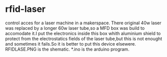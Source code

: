 # rfid-laser
control acces for a laser machine in a makerspace.
There original 40w laser was replaced by a longer 60w laser tube,so a MFD box was build to accomodate it.I put the electronics inside this box whith aluminium shield to protect from the electrostatics fields of the laser tube,but this is not enought and sometimes it fails.So it is better to put this device elsewere. 
RFIDLASE.PNG  is the shematic.
*.ino is the arduino program.
